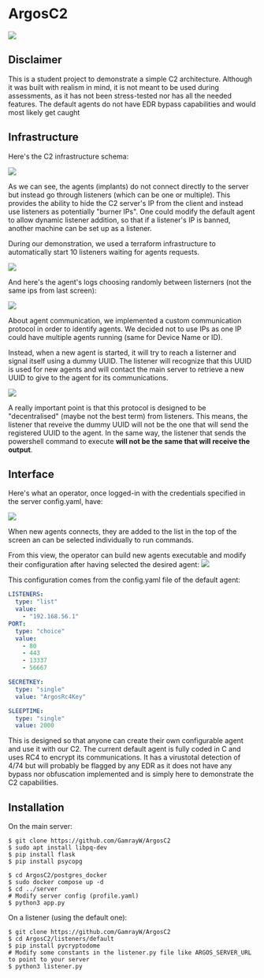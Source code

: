 # ArgosC2

![](./img/logo.png)

## Disclaimer

This is a student project to demonstrate a simple C2 architecture. Although it was built with realism in mind, it is not meant to be used during assessments, as it has not been stress-tested nor has all the needed features. The default agents do not have EDR bypass capabilities and would most likely get caught


## Infrastructure

Here's the C2 infrastructure schema:

![](./img/infra.png)

As we can see, the agents (implants) do not connect directly to the server but instead go through listeners (which can be one or multiple). This provides the ability to hide the C2 server's IP from the client and instead use listeners as potentially "burner IPs". One could modify the default agent to allow dynamic listener addition, so that if a listener's IP is banned, another machine can be set up as a listener.

During our demonstration, we used a terraform infrastructure to automatically start 10 listeners waiting for agents requests.

![](./img/tf.png)


And here's the agent's logs choosing randomly between listerners (not the same ips from last screen):

![](./img/agentlogs.png)

About agent communication, we implemented a custom communication protocol in order to identify agents. We decided not to use IPs as one IP could have multiple agents running (same for Device Name or ID).

Instead, when a new agent is started, it will try to reach a listerner and signal itself using a dummy UUID. The listener will recognize that this UUID is used for new agents and will contact the main server to retrieve a new UUID to give to the agent for its communications.

![](./img/protocol.png)

A really important point is that this protocol is designed to be "decentralised" (maybe not the best term) from listeners. This means, the listener that reveive the dummy UUID will not be the one that will send the registered UUID to the agent. In the same way, the listener that sends the powershell command to execute **will not be the same that will receive the output**.

## Interface

Here's what an operator, once logged-in with the credentials specified in the server config.yaml, have:

![](./img/operatorview.png)

When new agents connects, they are added to the list in the top of the screen an can be selected individually to run commands.

From this view, the operator can build new agents executable and modify their configuration after having selected the desired agent:
![](./img/buildcfg.png)

This configuration comes from the config.yaml file of the default agent:
```yaml
LISTENERS: 
  type: "list"
  value: 
    - "192.168.56.1"
PORT: 
  type: "choice"
  value:
    - 80
    - 443
    - 13337
    - 56667

SECRETKEY:
  type: "single"
  value: "ArgosRc4Key"

SLEEPTIME: 
  type: "single"
  value: 2000
```

This is designed so that anyone can create their own configurable agent and use it with our C2. The current default agent is fully coded in C and uses RC4 to encrypt its communications. It has a virustotal detection of 4/74 but will probably be flagged by any EDR as it does not have any bypass nor obfuscation implemented and is simply here to demonstrate the C2 capabilities.

## Installation

On the main server:
```
$ git clone https://github.com/GamrayW/ArgosC2
$ sudo apt install libpq-dev 
$ pip install flask
$ pip install psycopg

$ cd ArgosC2/postgres_docker
$ sudo docker compose up -d
$ cd ../server
# Modify server config (profile.yaml)
$ python3 app.py
```

On a listener (using the default one):
```
$ git clone https://github.com/GamrayW/ArgosC2
$ cd ArgosC2/listeners/default
$ pip install pycryptodome
# Modify some constants in the listener.py file like ARGOS_SERVER_URL to point to your server
$ python3 listener.py
```
